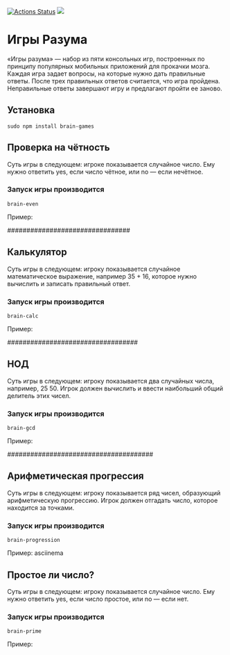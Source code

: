 [![Actions Status](https://github.com/VentOs11/frontend-project-44/workflows/hexlet-check/badge.svg)](https://github.com/VentOs11/frontend-project-44/actions)
<a href="https://codeclimate.com/github/VentOs11/frontend-project-44/maintainability"><img src="https://api.codeclimate.com/v1/badges/c03fee588b5f8c154452/maintainability" /></a>

# Игры Разума
«Игры разума» — набор из пяти консольных игр, построенных по принципу популярных мобильных приложений для прокачки мозга. Каждая игра задает вопросы, на которые нужно дать правильные ответы. После трех правильных ответов считается, что игра пройдена. Неправильные ответы завершают игру и предлагают пройти ее заново.

## Установка
```
sudo npm install brain-games
```

## Проверка на чётность

Суть игры в следующем: игрокe показывается случайное число. Ему нужно ответить yes, если число чётное, или no — если нечётное.

### Запуск игры производится
```
brain-even
```

Пример:
[](https://asciinema.org/a/dvs7dg3QxZ5NqqSfmvIM0HDCu)

################################

## Калькулятор

Суть игры в следующем: игроку показывается случайное математическое выражение, например 35 + 16, которое нужно вычислить и записать правильный ответ.

### Запуск игры производится
```
brain-calc
```

Пример:
[](https://asciinema.org/a/JqDAmfahsnEjYPElcuskW4eV5)

##################################

## НОД

Суть игры в следующем: игроку показывается два случайных числа, например, 25 50. Игрок должен вычислить и ввести наибольший общий делитель этих чисел.

### Запуск игры производится
```
brain-gcd
```

Пример:
[](https://asciinema.org/a/YToFIHb7ti021GHgAjgH77FI7)

######################################

## Арифметическая прогрессия

Суть игры в следующем: игроку показывается ряд чисел, образующий арифметическую прогрессию. Игрок должен отгадать число, которое находится за точками.

### Запуск игры производится
```
brain-progression
```

Пример:
asciinema

[](https://asciinema.org/a/NWQE7y2GOZmGspKr25SvhgePz)

## Простое ли число?

Суть игры в следующем: игроку показывается случайное число. Ему нужно ответить yes, если число простое, или no — если нет.

### Запуск игры производится
```
brain-prime
```

Пример:
[](https://asciinema.org/a/ay9t5MHG8mtE4Mu3sclomEBEB)
